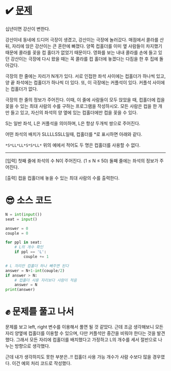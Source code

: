 # ✔️ [문제](https://www.acmicpc.net/problem/2810)
십년이면 강산이 변한다.

강산이네 동네에 드디어 극장이 생겼고, 강산이는 극장에 놀러갔다. 매점에서 콜라를 산 뒤, 자리에 앉은 강산이는 큰 혼란에 빠졌다. 양쪽 컵홀더를 이미 옆 사람들이 차지했기 때문에 콜라를 꽂을 컵 홀더가 없었기 때문이다. 영화를 보는 내내 콜라를 손에 들고 있던 강산이는 극장에 다시 왔을 때는 꼭 콜라를 컵 홀더에 놓겠다는 다짐을 한 후 집에 돌아갔다.

극장의 한 줄에는 자리가 N개가 있다. 서로 인접한 좌석 사이에는 컵홀더가 하나씩 있고, 양 끝 좌석에는 컵홀더가 하나씩 더 있다. 또, 이 극장에는 커플석이 있다. 커플석 사이에는 컵홀더가 없다.

극장의 한 줄의 정보가 주어진다. 이때, 이 줄에 사람들이 모두 앉았을 때, 컵홀더에 컵을 꽂을 수 있는 최대 사람의 수를 구하는 프로그램을 작성하시오. 모든 사람은 컵을 한 개만 들고 있고, 자신의 좌석의 양 옆에 있는 컵홀더에만 컵을 꽂을 수 있다.

S는 일반 좌석, L은 커플석을 의미하며, L은 항상 두개씩 쌍으로 주어진다.

어떤 좌석의 배치가 SLLLLSSLL일때, 컵홀더를 *로 표시하면 아래와 같다.

``*S*LL*LL*S*S*LL*``
위의 예에서 적어도 두 명은 컵홀더를 사용할 수 없다.

---
[입력]
첫째 줄에 좌석의 수 N이 주어진다. (1 ≤ N ≤ 50) 둘째 줄에는 좌석의 정보가 주어진다.

[출력]
컵을 컵홀더에 놓을 수 있는 최대 사람의 수를 출력한다.

# 😎 소스 코드
```python
N = int(input())
seat = input()

answer = 0
couple = 0

for ppl in seat:
	# L의 개수 확인
	if ppl == 'L':
		couple += 1

# L 자리만 컵홀더 하나 빼주면 된다
answer = N+1-int(couple/2)
if answer > N:
	# 컵홀더 사용 자리보다 사람이 적음
	answer = N
print(answer)

```
# ✊ 문제를 풀고 나서
문제를 보고 left, right 변수를 이용해서 풀면 될 것 같았다. 근데 조금 생각해보니 모든 자리 양옆에 컵홀더를 이용할 수 있으며, 다만 커플석만 중간을 비워야 한다는 것을 발견했다. 그래서 모든 자리에 컵홀더를 배치했다고 가정하고 L의 개수를 세서 절반으로 나누는 방향으로 생각했다. 

근데 내가 생각하지도 못한 부분은..!! 컵홀더 사용 가능 개수가 사람 수보다 많을 경우였다. 이건 예외 처리 코드로 작성했다.
